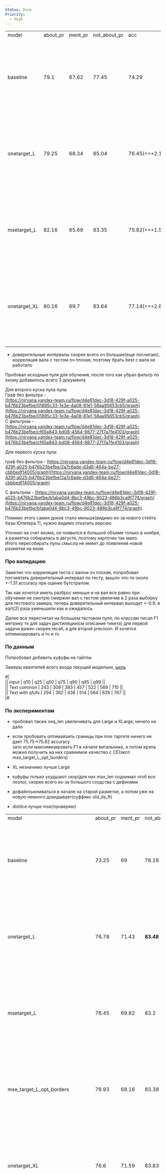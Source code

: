 ```yaml
---
Status: Done
Priority:
  - High
---
```

  

|   |   |   |   |   |   |
|---|---|---|---|---|---|
|model|about_pr|ment_pr|not_about_pr|acc|graph|
|baseline|79.1|67.62|77.45|74.29|[https://nirvana.yandex-team.ru/flow/4156e870-0581-41a4-b403-b039b76f2f95/d1adeae0-fd66-4ca2-84f3-57a3bffffef0/graph](https://nirvana.yandex-team.ru/flow/4156e870-0581-41a4-b403-b039b76f2f95/d1adeae0-fd66-4ca2-84f3-57a3bffffef0/graph)|
|onetarget_L|79.25|68.34|85.04|76.45(==+2.16==)|[https://nirvana.yandex-team.ru/flow/4156e870-0581-41a4-b403-b039b76f2f95/cdf87d53-876d-4002-9820-5927e3bd07b3/graph](https://nirvana.yandex-team.ru/flow/4156e870-0581-41a4-b403-b039b76f2f95/cdf87d53-876d-4002-9820-5927e3bd07b3/graph)|
|msetarget_L|82.16|65.69|83.35|75.82(==+1.53==)|[https://nirvana.yandex-team.ru/flow/4156e870-0581-41a4-b403-b039b76f2f95/862d0773-a9e7-422a-b14d-bf178928275b/graph](https://nirvana.yandex-team.ru/flow/4156e870-0581-41a4-b403-b039b76f2f95/862d0773-a9e7-422a-b14d-bf178928275b/graph)|
|onetarget_XL|80.16|69.7|83.64|77.14(==+2.85==)|[https://nirvana.yandex-team.ru/flow/4156e870-0581-41a4-b403-b039b76f2f95/7d885ce1-a4e6-4b08-9ca2-e6bef46748c6/graph](https://nirvana.yandex-team.ru/flow/4156e870-0581-41a4-b403-b039b76f2f95/7d885ce1-a4e6-4b08-9ca2-e6bef46748c6/graph)|
|||||||

- доверительные интервалы скорее всего оч большие(еще посчитаю), корреляция вала с тестом оч плохая, поэтому брать best c вала не работало

  

Пробовал исходные пуля для обучения, после того как убрал фильтр по екому добавилось всего 3 документа

Для второго куска пула пула:  
Граф без фильтра -  
[https://nirvana.yandex-team.ru/flow/d4e81dec-3d18-429f-a025-b476b23befbe/01895c33-1e3e-4a08-81e1-58aa95653cb5/graph](https://nirvana.yandex-team.ru/flow/d4e81dec-3d18-429f-a025-b476b23befbe/01895c33-1e3e-4a08-81e1-58aa95653cb5/graph)  
С фильтром -  
[https://nirvana.yandex-team.ru/flow/d4e81dec-3d18-429f-a025-b476b23befbe/cf65a843-bd08-4564-9877-27f7a7fe4103/graph](https://nirvana.yandex-team.ru/flow/d4e81dec-3d18-429f-a025-b476b23befbe/cf65a843-bd08-4564-9877-27f7a7fe4103/graph)

Для первого куска пула:

граф без фильтра - [https://nirvana.yandex-team.ru/flow/d4e81dec-3d18-429f-a025-b476b23befbe/2a7c6ade-d3d6-464a-be27-cbbbedf14005/graph](https://nirvana.yandex-team.ru/flow/d4e81dec-3d18-429f-a025-b476b23befbe/2a7c6ade-d3d6-464a-be27-cbbbedf14005/graph)

С фильтром - [https://nirvana.yandex-team.ru/flow/d4e81dec-3d18-429f-a025-b476b23befbe/b1aba0d4-8bc3-49bc-9023-486b3ca9f774/graph](https://nirvana.yandex-team.ru/flow/d4e81dec-3d18-429f-a025-b476b23befbe/b1aba0d4-8bc3-49bc-9023-486b3ca9f774/graph)

  

Помимо этого самих доков стало меньше(видимо из-за нового стейта базы Юпитера ?), нужно видимо откатить версию

Уточнил на счет екома, он появился в большой объеме только в ноябре, а разметка собиралась в августе, поэтому карточек так мало.  
Итого пересобирать пулы смысла не имеет до появления новой разметки на еком  

  

### Про валидацию

Заметил что корреляция теста с валом оч плохая, попробовал посчиатать доверительный интервал по тесту, вышло что-то около +-1.31 accuracy при оценке бутстрапом.

Так как хочется иметь разброс меньше и на вал все равно при обучении не смотрю смержил вал с тестом увеличив в 2 раза выборку для тестового замера, теперь доверительный интервал выходит +-0.9, в sqrt(2) раза уменьшили как и ожидалось.

Далее все пересчитал на большем тестовом пуле, по классам писал F1 метрику тк для задач дистиляции(см описание тикета) для первой задачи важен скорее recall, а для второй precision. И хочется оптимизировать и то и то

### По данным

Попробовал добавить куфуфы на тайтлы

Замеры квантилей всего входа текущей модельки, [ыкль](https://yql.yandex-team.ru/Operations/Y-Ybufk8fR1VgxqTXvsk3uRuQMHFHlVucXYPJ6pw5CE=)

#|  
|| input | q10 | q25 | q50 | q75 | q90 | q95 | q99 ||  
|| Text common | 243 | 309 | 383 | 457 | 522 | 569 | 710 ||  
|| Text with qfufs | 294 | 362 | 438 | 514 | 584 | 635 | 767 ||  
|#  

### По экспериментам

- пробовал также seq_len увеличивать для Large и XLarge, ничего не дало
- если пробовать оптимайзить границы при mse таргете ничего не дает 75.75→75.82 accuracy  
    зато если максимизировать F1 в начале витальника, а потом крэпа можно получить на них сравнимое качество с CE(эксп mse_target_L_opt_borders)  
    
- XL незначимо лучше Large
- куфуфы только ухудшают скор(для них max_len поднимал чтоб все лезло), скорее всего из-за большого сходства с дефинами
- дофайнтьюниваться в начале на старой разметке, а потом уже на новую немного докидывает(суффикс old_ds_ft)
- distilce лучше mse(проверяю)

  

|   |   |   |   |   |   |
|---|---|---|---|---|---|
|model|about_pr|ment_pr|not_about_pr|acc|graph|
|baseline|73.25|69|78.28|73.11|[https://nirvana.yandex-team.ru/flow/4156e870-0581-41a4-b403-b039b76f2f95/767acdcb-3402-4831-aaf1-e554a0d60acc/graph](https://nirvana.yandex-team.ru/flow/4156e870-0581-41a4-b403-b039b76f2f95/767acdcb-3402-4831-aaf1-e554a0d60acc/graph)|
|onetarget_L|76.78|71.43|**83.48**|**76.66**|[https://nirvana.yandex-team.ru/flow/4156e870-0581-41a4-b403-b039b76f2f95/aa162d5a-7bd9-4d0f-b661-d9777f2cd2bc/graph](https://nirvana.yandex-team.ru/flow/4156e870-0581-41a4-b403-b039b76f2f95/aa162d5a-7bd9-4d0f-b661-d9777f2cd2bc/graph)|
|msetarget_L|76.45|69.82|83.2|75.75|[https://nirvana.yandex-team.ru/flow/4156e870-0581-41a4-b403-b039b76f2f95/68cb6fed-8b17-486e-812e-04bca5ccb5c5/graph](https://nirvana.yandex-team.ru/flow/4156e870-0581-41a4-b403-b039b76f2f95/68cb6fed-8b17-486e-812e-04bca5ccb5c5/graph)|
|mse_target_L_opt_borders|76.93|68.16|83.38|75.49|[https://nirvana.yandex-team.ru/flow/4156e870-0581-41a4-b403-b039b76f2f95/68cb6fed-8b17-486e-812e-04bca5ccb5c5/graph](https://nirvana.yandex-team.ru/flow/4156e870-0581-41a4-b403-b039b76f2f95/68cb6fed-8b17-486e-812e-04bca5ccb5c5/graph)|
|onetarget_XL|76.6|71.59|83.83|**76.68**|[https://nirvana.yandex-team.ru/flow/4156e870-0581-41a4-b403-b039b76f2f95/b839ce07-b61e-480d-a0ab-264dc0c659dc/graph](https://nirvana.yandex-team.ru/flow/4156e870-0581-41a4-b403-b039b76f2f95/b839ce07-b61e-480d-a0ab-264dc0c659dc/graph)|
|onetarget_L_seqlen=512|76.6|71.12|83.73|76.51|[https://nirvana.yandex-team.ru/flow/4156e870-0581-41a4-b403-b039b76f2f95/ff49540d-451d-4598-a089-f30f6244a208/graph](https://nirvana.yandex-team.ru/flow/4156e870-0581-41a4-b403-b039b76f2f95/ff49540d-451d-4598-a089-f30f6244a208/graph)|
|onetarget_L_qfuf_seqlen=512|76.57|70.91|83.35|76.35|[https://nirvana.yandex-team.ru/flow/4156e870-0581-41a4-b403-b039b76f2f95/772360db-8a1d-497b-abdf-fd2b8016c98e/graph](https://nirvana.yandex-team.ru/flow/4156e870-0581-41a4-b403-b039b76f2f95/772360db-8a1d-497b-abdf-fd2b8016c98e/graph)|
|onetarget_XL_old_ds_ft|77.05|71.64|83.27|**76.77**|[https://nirvana.yandex-team.ru/flow/4156e870-0581-41a4-b403-b039b76f2f95/9196743d-0e0d-4346-95ae-290f7578f1ac/graph](https://nirvana.yandex-team.ru/flow/4156e870-0581-41a4-b403-b039b76f2f95/9196743d-0e0d-4346-95ae-290f7578f1ac/graph)|
|msetarget_XL_old_ds_ft|76.62|69.77|83.62|75.86|[https://nirvana.yandex-team.ru/flow/4156e870-0581-41a4-b403-b039b76f2f95/a3ad09d4-65e0-4d2b-a302-6465e1a79284/graph](https://nirvana.yandex-team.ru/flow/4156e870-0581-41a4-b403-b039b76f2f95/a3ad09d4-65e0-4d2b-a302-6465e1a79284/graph)|
|msetarget_XL_old_ds_ft_opt_border|77.66|69|83.62|76.11|[https://nirvana.yandex-team.ru/flow/4156e870-0581-41a4-b403-b039b76f2f95/a3ad09d4-65e0-4d2b-a302-6465e1a79284/graph](https://nirvana.yandex-team.ru/flow/4156e870-0581-41a4-b403-b039b76f2f95/a3ad09d4-65e0-4d2b-a302-6465e1a79284/graph)|
|onetarget_L_distilce|**78.81**|69.94|83.17|75.91|[https://nirvana.yandex-team.ru/flow/4156e870-0581-41a4-b403-b039b76f2f95/e72362c9-05ec-4bd4-9c36-a8e762f268e7/graph](https://nirvana.yandex-team.ru/flow/4156e870-0581-41a4-b403-b039b76f2f95/e72362c9-05ec-4bd4-9c36-a8e762f268e7/graph)|

  

- [x] последовательные файн-тьюны  
    перебирал разные лр на старых/новых данных, конечный лр на старых данных  
    
- [x] попробовать длину побольше  
    пока тестил нашел заодно причину расхождений замеров YNMT и TF предиктов, seq_len в предикт кубике был не как в YNMT. После фикса все ок  
    
- [x] куфуфы на тайтлы
- [x] попробовать релевы по тайтлу
- [x] списаться с Андрюхой по текстам карточек

  

попробовал перебрать границы классов при mse таргете, ничего не дало

  

  

- разметку они делают, предложить что докинуть
- досмотреть примеры
- начать спрашивать про дистиляцию, спросить про то как собирался, зачем эмбеды из юпитера  
      
    

  

  

перебор параметров двойного файн-тьюна для классификации на 3 класса

|   |   |   |   |   |   |   |
|---|---|---|---|---|---|---|
|neps1|lr1|elr1|neps2|lr2|f1|acc|
|1|1e-5|1e-7|2|2e-5|76.5/70.6/83.2|76.12|
|1|2e-5|1e-7|2|2e-5|77.27/70/83.1|76.26|
|1|7e-6|1e-7|2|2e-5|76.8/70.7/83.4|76.41|
|1|5e-6|1e-7|2|2e-5|76.27/69.9/83.1|75.83|
|1|5e-6|0|2|2e-5|77/70.6/83.6|76.5|
|1|7e-6|0|2|2e-5|77/71.6/83.3|76.77|
|1|1e-5|0|2|2e-5|76.9/70.8/83.2|76.37|
|2|1e-5|0|2|2e-5|76.4/69.3/82.4|75.5|
|2|7e-6|0|2|2e-5|76.8/70.5/83.5|76.3|
|2|5e-6|0|2|2e-5|76.8/70.3/82.97|76.15|
|2|3e-6|0|2|2e-5|76.8/70.3/83.5|76.28|
|1|7e-6|2e-6|2|2e-5|76.7/70.4/83|76.12|
|1|8e-6|2e-6|2|2e-5|76.5/69.6/82.7|75.68|
|1|9e-6|2e-6|2|2e-5|76.4/69.8/82.5|75.72|
|1|7e-6|1e-6|2|1e-5|77.3/69.8/82.8|76.17|
|1|7e-6|1e-6|2|3e-5|76.4/71.1/83.1|76.35|
|1|7e-6|1e-6|2|8e-6|76.6/69.8/82.7|75.93|
|1|7e-6|1e-6|2|6e-6|76.9/69.5/82.8|75.9|
|1|7e-6|1e-6|1|1e-5|77.6/70.3/83.2|76.59|
|1|7e-6|1e-6|1|2e-5|76.9/70.1/83.2|76.24|

  

base pre - [https://nirvana.yandex-team.ru/data/f00407c7-e41f-4eaf-860c-9aa2e063fd3b](https://nirvana.yandex-team.ru/data/f00407c7-e41f-4eaf-860c-9aa2e063fd3b)

base post - [https://nirvana.yandex-team.ru/data/887073f0-f995-4b70-a945-ec36e112b4ab](https://nirvana.yandex-team.ru/data/887073f0-f995-4b70-a945-ec36e112b4ab)